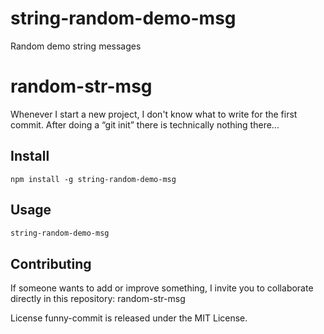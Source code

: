 # string-random-demo-msg
Random demo string messages

# random-str-msg

Whenever I start a new project, I don't know what to write for the first commit. After doing a “git init” there is technically nothing there...

## Install

```npm
npm install -g string-random-demo-msg
```

## Usage
```bash
string-random-demo-msg
```

## Contributing
If someone wants to add or improve something, I invite you to collaborate directly in this repository: random-str-msg

License
funny-commit is released under the MIT License.
